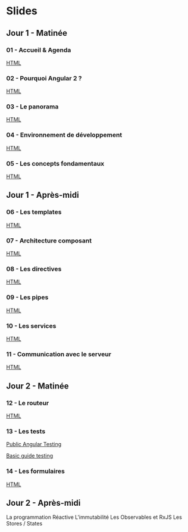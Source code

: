 # Slides

## Jour 1 - Matinée

### 01 - Accueil & Agenda
[HTML](http://slides.com/benjaminlongearet/linalis-01-intro/fullscreen)

### 02 - Pourquoi Angular 2 ?
[HTML](http://slides.com/benjaminlongearet/linalis-02-why-angular-2/fullscreen)

### 03 - Le panorama
[HTML](http://slides.com/benjaminlongearet/linalis-03-le-panorama/fullscreen)

### 04 - Environnement de développement
[HTML](http://slides.com/benjaminlongearet/linalis-04-environnement-de-developpement/fullscreen)

### 05 - Les concepts fondamentaux
[HTML](http://slides.com/benjaminlongearet/linalis-05-les-concepts-fondamentaux/fullscreen)

## Jour 1 - Après-midi

### 06 - Les templates
[HTML](http://slides.com/benjaminlongearet/linalis-06-templates/fullscreen)

### 07 - Architecture composant
[HTML](http://slides.com/benjaminlongearet/linalis-07-architecture-composant/fullscreen)

### 08 - Les directives
[HTML](http://slides.com/benjaminlongearet/linalis-08-directives/fullscreen)

### 09 - Les pipes
[HTML](http://slides.com/benjaminlongearet/linalis-09-pipes/fullscreen)

### 10 - Les services
[HTML](http://slides.com/benjaminlongearet/linalis-10-les-services/fullscreen)

### 11 - Communication avec le serveur
[HTML](http://slides.com/benjaminlongearet/linalis-11-communication-serveur/fullscreen)

## Jour 2 - Matinée

### 12 - Le routeur
[HTML](http://slides.com/benjaminlongearet/linalis-12-router/fullscreen)

### 13 - Les tests
[Public Angular Testing](https://github.com/angular/angular/blob/master/modules/@angular/platform-browser/test/testing_public_spec.ts)

[Basic guide testing](https://angular.io/docs/ts/latest/guide/testing.html#)

### 14 - Les formulaires
[HTML](http://slides.com/benjaminlongearet/linalis-14-forms/fullscreen)

## Jour 2 - Après-midi

La programmation Réactive
L'immutabilité
Les Observables et RxJS
Les Stores / States
